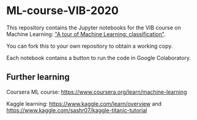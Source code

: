 # ML-course-VIB-2020

This repository contains the Jupyter notebooks for the VIB course on Machine Learning: ["A tour of Machine Learning: classification"](https://training.vib.be/all-trainings/tour-machine-learning-classification).

You can fork this to your own repository to obtain a working copy.

Each notebook contains a button to run the code in Google Colaboratory.


## Further learning

Coursera ML course: https://www.coursera.org/learn/machine-learning

Kaggle learning: https://www.kaggle.com/learn/overview and https://www.kaggle.com/sashr07/kaggle-titanic-tutorial


